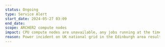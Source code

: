 ```yaml
---
status: Ongoing
type: Service Alert
start_date: 2024-05-27 03:09  
end_date: 
scope: ARCHER2 compute nodes
impact: CPU compute nodes are unavailable, any jobs running at the time of the power incident will have failed. GPU nodes are available
reason: Power incident on UK national grid in the Edinburgh area resulted in loss of power to ARCHER2 compute nodes
---
```

